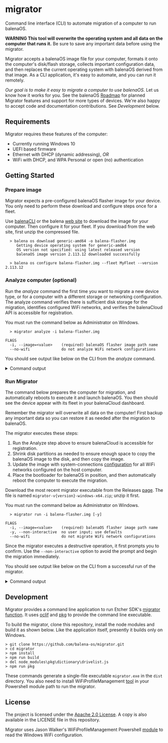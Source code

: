 # migrator

Command line interface (CLI) to automate migration of a computer to run balenaOS.

**WARNING This tool will overwrite the operating system and all data on the computer that runs it.** Be sure to save any important data before using the migrator.

Migrator accepts a balenaOS image file for your computer, formats it onto the computer's disk/flash storage, collects important configuration data, and then replaces the current operating system with balenaOS derived from that image. As a CLI application, it's easy to automate, and you can run it remotely.

*Our goal is to make it easy to migrate a computer to use balenaOS.* Let us know how it works for you. See the balenaOS [Roadmap](https://balena.fider.io/posts/2/provide-tool-to-onboard-migrate-devices-already-deployed-in-the-field) for planned Migrator features and support for more types of devices. We're also happy to accept code and documentation contributions. See *Development* below.

## Requirements

Migrator requires these features of the computer:

* Currently running Windows 10
* UEFI based firmware
* Ethernet with DHCP (dynamic addressing), *OR*
* WiFi with DHCP, and WPA Personal or open (no) authentication

## Getting Started

### Prepare image
Migrator expects a pre-configured balenaOS flasher image for your device. You only need to perform these download and configure steps once for a fleet.

Use [balenaCLI](https://docs.balena.io/reference/balena-cli/#os-download-type) or the balena [web site](https://www.balena.io/os#download-os) to download the image for your computer. Then configure it for your fleet. If you download from the web site, first unzip the compressed file.
```
  > balena os download generic-amd64 -o balena-flasher.img
     Getting device operating system for generic-amd64
     OS version not specified: using latest released version
     balenaOS image version 2.113.12 downloaded successfully

  > balena os configure balena-flasher.img --fleet MyFleet --version 2.113.12
```

### Analyze computer (optional)
Run the *analyze* command the first time you want to migrate a new device type, or for a computer with a different storage or networking configuration. The analyze command verifies there is sufficient disk storage for the migration, identifies configured WiFi networks, and verifies the balenaCloud API is accessible for registration.

You must run the command below as Administrator on Windows.

```
  > migrator analyze -i balena-flasher.img

FLAGS
  -i, --image=<value>    (required) balenaOS flasher image path name
  --no-wifi              do not analyze WiFi network configurations

```

You should see output like below on the CLI from the *analyze* command.
<details>
<summary>Command output</summary>

```
Found WiFi profiles:  quir29key, gal47lows
balena API is reachable from gal47lows (wifi)

Migrate \\.\PhysicalDrive0 with image .\balena-flasher-dev.img

Partitions on target:
index 1, offset 1048576, type C12A7328-F81F-11D2-BA4B-00A0C93EC93B
index 2, offset 105906176, type E3C9E316-0B5C-4DB8-817D-F92DF00215AE
index 3, offset 122683392, type EBD0A0A2-B9E5-4433-87C0-68B6B72699C7
index 4, offset 53129248768, type DE94BBA4-06D1-4D40-A16A-BFD50179D6AC
Boot partition not found on target
Require 42991616 (41.00 MB) for boot partition
RootA partition not found on target
Require 3977248768 (3793.00 MB) for rootA partition
Found 1048576 (1.00 MB) not allocated on disk \\.\PhysicalDrive0

Skip task: shrink partition C by 4020240384 (3834.00 MB)

Skip task: create and copy partitions

Skip task: write configuration

Skip task: bootloader setup
Skip task: reboot
```

</details>


### Run Migrator
The command below prepares the computer for migration, and automatically reboots to execute it and launch balenaOS. You then should see the device appear with its fleet in your balenaCloud dashboard.

Remember the migrator will overwrite all data on the computer! First backup any important data so you can restore it as needed after the migration to balenaOS.

The migrator executes these steps:

1. Run the Analyze step above to ensure balenaCloud is accessible for registration.
2. Shrink disk partitions as needed to ensure enough space to copy the balenaOS image to the disk, and then copy the image.
3. Update the image with system-connections [configuration](https://docs.balena.io/reference/OS/network/#wifi-setup) for all WiFi networks configured on the host computer.
4. Place the bootloader for balenaOS in position, and then automatically reboot the computer to execute the migration.

Download the most recent migrator executable from the Releases [page](https://github.com/balena-os/migrator/releases). The file is named `migrator-v{version}-windows-x64.zip`; unzip it first.

You must run the command below as Administrator on Windows.
```
  > migrator run -i balena-flasher.img [-y]

FLAGS
  -i, --image=<value>    (required) balenaOS flasher image path name
  -y, --non-interactive  no user input; use defaults
  --no-wifi              do not migrate WiFi network configurations
```
Since the migrator executes a destructive operation, it first prompts you to confirm. Use the `--non-interactive` option to avoid the prompt and begin the migration immediately.

You should see output like below on the CLI from a successful run of the migrator.
<details>
<summary>Command output</summary>

```
Found WiFi profiles:  quir29key, gal47lows
balena API is reachable from gal47lows (wifi)

Migrate \\.\PhysicalDrive0 with image .\balena-flasher-dev.img

Partitions on target:
index 1, offset 1048576, type C12A7328-F81F-11D2-BA4B-00A0C93EC93B
index 2, offset 105906176, type E3C9E316-0B5C-4DB8-817D-F92DF00215AE
index 3, offset 122683392, type EBD0A0A2-B9E5-4433-87C0-68B6B72699C7
index 4, offset 53129248768, type DE94BBA4-06D1-4D40-A16A-BFD50179D6AC
Boot partition not found on target
Require 42991616 (41.00 MB) for boot partition
RootA partition not found on target
Require 3977248768 (3793.00 MB) for rootA partition
Found 1048576 (1.00 MB) not allocated on disk \\.\PhysicalDrive0
Shrink partition C by 4020240384 (3834.00 MB)

Create flasherBootPartition
Created new partition for boot at offset 49109008384 with size 42991616
Create flasherRootAPartition
Created new partition for data at offset 49152000000 with size 3977248768
Copy flasherBootPartition from image to disk
read: {"position":46137345,"bytes":41943041,"speed":655361128.9081677,"averageSpeed":655360015.625}
write: {"position":41943041,"bytes":41943041,"speed":645276985.799303,"averageSpeed":645277553.8461539}
Copy complete
Copy flasherRootAPartition from image to disk
read: {"position":281018368,"bytes":234881024,"speed":939524096,"averageSpeed":939524096}
write: {"position":232783872,"bytes":232783872,"speed":927426052.665908,"averageSpeed":927425784.8605578}
read: {"position":422576128,"bytes":376438784,"speed":892862464,"averageSpeed":752877568}
write: {"position":375390208,"bytes":375390208,"speed":882800964.0826695,"averageSpeed":749281852.2954092}
...
read: {"position":4022337537,"bytes":3976200193,"speed":692391510.844067,"averageSpeed":700652016.3876652}
write: {"position":3976200193,"bytes":3976200193,"speed":692235395.8367282,"averageSpeed":700281823.3532934}
Copy complete

Write network configuration
Wrote network configuration for quir29key
Wrote network configuration for gal47lows

Mount Windows boot partition and copy grub bootloader from image
Cleared up mount M: for EFI
Copying: /EFI/BOOT/BOOTX64.EFI 	~=>	 M:\EFI\Boot\BOOTX64.EFI
Copying: /EFI/BOOT/GRUB.CFG 	~=>	 M:\EFI\Boot\GRUB.CFG
Copying: /EFI/BOOT/GRUBENV 	~=>	 M:\EFI\Boot\GRUBENV
Copying: /EFI/BOOT/grub_extraenv 	~=>	 M:\EFI\Boot\grub_extraenv
Copied grub bootloader files
Set boot file
Boot file set. The operation completed successfully.

Migration complete, about to reboot
```

</details>


## Development
Migrator provides a command line application to run Etcher SDK's [migrator function](https://github.com/balena-io-modules/etcher-sdk/tree/master/lib/migrator). It uses [oclif](https://oclif.io) and [pkg](https://www.npmjs.com/package/pkg) to provide the command line executable.

To build the migrator, clone this repository, install the node modules and build it as shown below. Like the application itself, presently it builds only on Windows.

```
> git clone https://github.com/balena-os/migrator.git
> cd migrator
> npm install
> npm run build
> del node_modules\pkg\dictionary\drivelist.js
> npm run pkg
```
These commands generate a single-file executable `migrator.exe` in the `dist` directory. You also need to install WiFiProfileManagement [tool](https://github.com/jcwalker/WiFiProfileManagement) in your Powershell module path to run the migrator.

## License
The project is licensed under the [Apache 2.0 License](https://www.apache.org/licenses/LICENSE-2.0).
A copy is also available in the LICENSE file in this repository.

Migrator uses Jason Walker's WiFiProfileManagement Powershell [module](https://github.com/jcwalker/WiFiProfileManagement) to read the Windows WiFi configuration.
